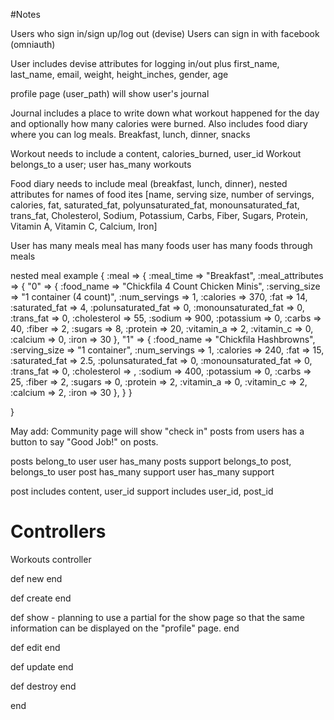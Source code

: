 #Notes

Users who sign in/sign up/log out (devise)
Users can sign in with facebook (omniauth)

User includes devise attributes for logging in/out plus first_name, last_name, email, weight, height_inches, gender, age

profile page (user_path) will show user's journal

Journal includes a place to write down what workout happened for the day and optionally how many calories were burned.
Also includes food diary where you can log meals. Breakfast, lunch, dinner, snacks

  Workout needs to include a content, calories_burned, user_id
    Workout belongs_to a user; user has_many workouts

  Food diary needs to include meal (breakfast, lunch, dinner), nested attributes for names of food ites [name, serving size, number of servings, calories, fat, saturated_fat, polyunsaturated_fat, monounsaturated_fat, trans_fat, Cholesterol, Sodium, Potassium, Carbs, Fiber, Sugars, Protein, Vitamin A, Vitamin C, Calcium, Iron]

  User has many meals
  meal has many foods
  user has many foods through meals


nested meal example
{
  :meal => {
    :meal_time => "Breakfast",
    :meal_attributes => {
      "0" => {
        :food_name => "Chickfila 4 Count Chicken Minis",
        :serving_size => "1 container (4 count)",
        :num_servings => 1,
        :calories => 370,
        :fat => 14,
        :saturated_fat => 4,
        :polunsaturated_fat => 0,
        :monounsaturated_fat => 0,
        :trans_fat => 0,
        :cholesterol => 55,
        :sodium => 900,
        :potassium => 0,
        :carbs => 40,
        :fiber => 2,
        :sugars => 8,
        :protein => 20,
        :vitamin_a => 2,
        :vitamin_c => 0,
        :calcium => 0,
        :iron => 30
      },
      "1" => {
        :food_name => "Chickfila Hashbrowns",
        :serving_size => "1 container",
        :num_servings => 1,
        :calories => 240,
        :fat => 15,
        :saturated_fat => 2.5,
        :polunsaturated_fat => 0,
        :monounsaturated_fat => 0,
        :trans_fat => 0,
        :cholesterol => ,
        :sodium => 400,
        :potassium => 0,
        :carbs => 25,
        :fiber => 2,
        :sugars => 0,
        :protein => 2,
        :vitamin_a => 0,
        :vitamin_c => 2,
        :calcium => 2,
        :iron => 30
      },
    }
  }

}

May add:
Community page will show "check in" posts from users
has a button to say "Good Job!" on posts.

posts belong_to user
user has_many posts
support belongs_to post, belongs_to user
post has_many support
user has_many support

post includes content, user_id
support includes user_id, post_id

# Controllers

Workouts controller
  
  def new
  end

  def create
  end

  def show
    - planning to use a partial for the show page so that the same information can be displayed on the "profile" page.
  end

  def edit
  end

  def update
  end

  def destroy
  end

end